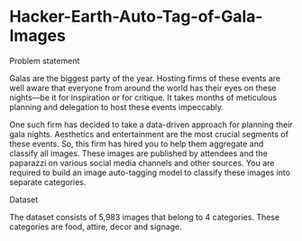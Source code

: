 # Hacker-Earth-Auto-Tag-of-Gala-Images


Problem statement

Galas are the biggest party of the year. Hosting firms of these events are well aware that everyone from around the world has their eyes on these nights—be it for inspiration or for critique. It takes months of meticulous planning and delegation to host these events impeccably.

One such firm has decided to take a data-driven approach for planning their gala nights. Aesthetics and entertainment are the most crucial segments of these events. So, this firm has hired you to help them aggregate and classify all images. These images are published by attendees and the paparazzi on various social media channels and other sources. You are required to build an image auto-tagging model to classify these images into separate categories.

Dataset

The dataset consists of 5,983 images that belong to 4 categories. These categories are food, attire, decor and signage.
